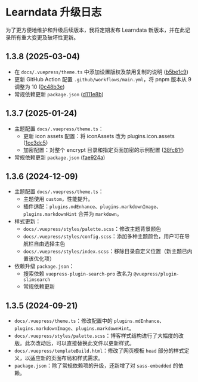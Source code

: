 # Learndata 升级日志

为了更方便地维护和升级后续版本，我将定期发布 Learndata 新版本，并在此记录所有重大变更及破坏性更新。

## 1.3.8 (2025-03-04)  

- 在 `docs/.vuepress/theme.ts` 中添加设置版权及禁用复制的说明 ([b5be1c9](https://github.com/rockbenben/LearnData/commit/b5be1c9e1ee0dde8917fd0aecb79cf27d2bccdf1))
- 更新 GitHub Action 配置 `.github/workflows/main.yml`，将 pnpm 版本从 9 调整为 10 ([0c48b3e](https://github.com/rockbenben/LearnData/commit/0c48b3eb8333dd83b6f5732ffe2f2a067bd36152))
- 常规依赖更新 `package.json` ([d111e8b](https://github.com/rockbenben/LearnData/commit/d111e8b3949a92999db047a6c4ed7c02d20127e9))

## 1.3.7 (2025-01-24)

- 主题配置 `docs/.vuepress/theme.ts`：
  - 更新 icon assets 配置：将 iconAssets 改为 plugins.icon.assets ([1cc3dc5](https://github.com/rockbenben/LearnData/commit/1cc3dc5c5a0a8b7443196e4e3f8b1034627bc4be))
  - 加密配置：对整个 encrypt 目录和指定页面加密的示例配置 ([38fc81f](https://github.com/rockbenben/LearnData/commit/38fc81f6c224f0cc2ae752d672e96c1fd15a9567))
- 常规依赖更新 `package.json` ([fae924a](https://github.com/rockbenben/LearnData/commit/fae924a740419fb2b44fe909eacd7d01522ff1ed))

## 1.3.6 (2024-12-09)

- 主题配置 `docs/.vuepress/theme.ts`：
  - 主题使用 `custom`，性能提升。
  - 插件适配：`plugins.mdEnhance`、`plugins.markdownImage`、`plugins.markdownHint` 合并为 `markdown`。
- 样式更新：
  - `docs/.vuepress/styles/palette.scss`：修改主题背景颜色
  - `docs/.vuepress/styles/config.scss`：添加多种主题颜色，用户可在导航栏自由选择主色
  - `docs/.vuepress/styles/index.scss`：移除目录自定义位置（新主题已内置该优化项）
- 依赖升级 `package.json`：
  - 搜索依赖 `vuepress-plugin-search-pro` 改名为 `@vuepress/plugin-slimsearch`
  - 常规依赖更新

## 1.3.5 (2024-09-21)

- `docs/.vuepress/theme.ts`：修改配置中的 `plugins.mdEnhance`、`plugins.markdownImage`、`plugins.markdownHint`。
- `docs/.vuepress/styles/palette.scss`：博客样式结构进行了大幅度的改版。此次改动后，可以直接替换此文件以更新样式。
- `docs/.vuepress/templateBuild.html`：修改了网页模板 `head` 部分的样式定义，以适应新的页面布局和样式需求。
- `package.json`：除了常规依赖项的升级，还新增了对 `sass-embedded` 的依赖。
